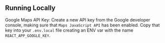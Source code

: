 
## Running Locally

Google Maps API Key: Create a new API key from the Google developer console, making sure that `Maps JavaScript API` has been enabled. Copy that key into your `.env.local` file creating an ENV var with the name `REACT_APP_GOOGLE_KEY`.